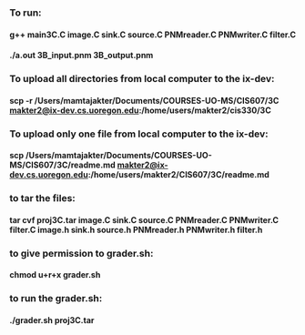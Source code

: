 ### To run:
#### g++ main3C.C image.C sink.C source.C PNMreader.C PNMwriter.C filter.C
#### ./a.out 3B_input.pnm 3B_output.pnm


### To upload all directories from local computer to the ix-dev:
#### scp -r /Users/mamtajakter/Documents/COURSES-UO-MS/CIS607/3C  makter2@ix-dev.cs.uoregon.edu:/home/users/makter2/cis330/3C


### To upload only one file from local computer to the ix-dev:
#### scp /Users/mamtajakter/Documents/COURSES-UO-MS/CIS607/3C/readme.md  makter2@ix-dev.cs.uoregon.edu:/home/users/makter2/CIS607/3C/readme.md


### to tar the files:
#### tar cvf proj3C.tar image.C sink.C source.C PNMreader.C PNMwriter.C filter.C image.h sink.h source.h PNMreader.h PNMwriter.h filter.h

### to give permission to grader.sh:
#### chmod u+r+x grader.sh


### to run the grader.sh:
#### ./grader.sh proj3C.tar
